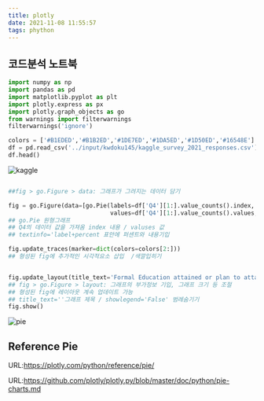 ```yaml
---
title: plotly
date: 2021-11-08 11:55:57
tags: phython
---
```

## 코드분석 노트북

```python
import numpy as np
import pandas as pd
import matplotlib.pyplot as plt
import plotly.express as px
import plotly.graph_objects as go
from warnings import filterwarnings
filterwarnings('ignore')

colors = ['#B1EDED','#B1B2ED','#1DE7ED','#1DA5ED','#1D50ED','#16548E']
df = pd.read_csv('../input/kwdoku145/kaggle_survey_2021_responses.csv')
df.head()
```
![kaggle](/img/kaggle.PNG)
```python

##fig > go.Figure > data: 그래프가 그려지는 데이터 담기

fig = go.Figure(data=[go.Pie(labels=df['Q4'][1:].value_counts().index,
                             values=df['Q4'][1:].value_counts().values, textinfo='label+percent')]) 
## go.Pie 원형그래프 
## Q4의 데이터 값을 가져옴 index 내용 / valuses 값
## textinfo='label+percent 표안에 퍼센트와 내용기입

fig.update_traces(marker=dict(colors=colors[2:]))
## 형성된 fig에 추가적인 시각적요소 삽입  /색깔입히기


fig.update_layout(title_text='Formal Education attained or plan to attain in next 2 year', showlegend=False)
## fig > go.Figure > layout: 그래프의 부가정보 기입, 그래프 크기 등 조절 
## 형성된 fig에 레이아웃 계속 업데이트 가능
## title_text=''그래프 제목 / showlegend='False' 범례숨기기
fig.show()
```
![pie](/img/pie.PNG)

## Reference Pie

URL:https://plotly.com/python/reference/pie/

URL:https://github.com/plotly/plotly.py/blob/master/doc/python/pie-charts.md